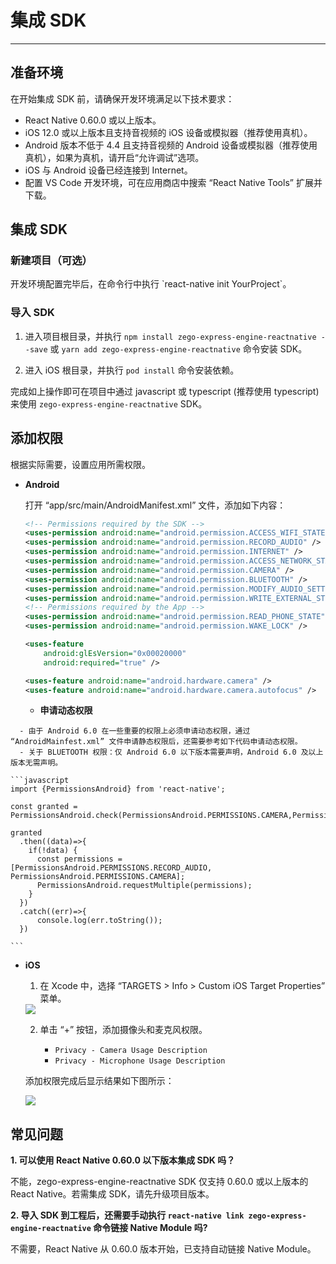 # 集成 SDK

- - -

## 准备环境

在开始集成 SDK 前，请确保开发环境满足以下技术要求：

* React Native 0.60.0 或以上版本。 
* iOS 12.0 或以上版本且支持音视频的 iOS 设备或模拟器（推荐使用真机）。
* Android 版本不低于 4.4 且支持音视频的 Android 设备或模拟器（推荐使用真机），如果为真机，请开启“允许调试”选项。
* iOS 与 Android 设备已经连接到 Internet。
* 配置 VS Code 开发环境，可在应用商店中搜索 “React Native Tools” 扩展并下载。


## 集成 SDK

### 新建项目（可选）

<Accordion title="此步骤以如何创建新项目为例，如果是集成到已有项目，可忽略此步。" defaultOpen="false">
开发环境配置完毕后，在命令行中执行 `react-native init YourProject`。
</Accordion>


### 导入 SDK

1. 进入项目根目录，并执行 `npm install zego-express-engine-reactnative --save` 或 `yarn add zego-express-engine-reactnative` 命令安装 SDK。

2. 进入 iOS 根目录，并执行 `pod install` 命令安装依赖。

完成如上操作即可在项目中通过 javascript 或 typescript (推荐使用 typescript) 来使用 `zego-express-engine-reactnative` SDK。 

## 添加权限

根据实际需要，设置应用所需权限。

* **Android**

    打开 “app/src/main/AndroidManifest.xml” 文件，添加如下内容：

    ```xml
    <!-- Permissions required by the SDK -->
    <uses-permission android:name="android.permission.ACCESS_WIFI_STATE" />
    <uses-permission android:name="android.permission.RECORD_AUDIO" />
    <uses-permission android:name="android.permission.INTERNET" />
    <uses-permission android:name="android.permission.ACCESS_NETWORK_STATE" />
    <uses-permission android:name="android.permission.CAMERA" />
    <uses-permission android:name="android.permission.BLUETOOTH" />
    <uses-permission android:name="android.permission.MODIFY_AUDIO_SETTINGS" />
    <uses-permission android:name="android.permission.WRITE_EXTERNAL_STORAGE" />
    <!-- Permissions required by the App -->
    <uses-permission android:name="android.permission.READ_PHONE_STATE" />
    <uses-permission android:name="android.permission.WAKE_LOCK" />

    <uses-feature
        android:glEsVersion="0x00020000"
        android:required="true" />

    <uses-feature android:name="android.hardware.camera" />
    <uses-feature android:name="android.hardware.camera.autofocus" />
    ```

    - **申请动态权限**

<Warning title="注意">

  
      - 由于 Android 6.0 在一些重要的权限上必须申请动态权限，通过 “AndroidMainfest.xml” 文件申请静态权限后，还需要参考如下代码申请动态权限。
      - 关于 BLUETOOTH 权限：仅 Android 6.0 以下版本需要声明，Android 6.0 及以上版本无需声明。
      
</Warning>



    ```javascript
    import {PermissionsAndroid} from 'react-native';

    const granted = PermissionsAndroid.check(PermissionsAndroid.PERMISSIONS.CAMERA,PermissionsAndroid.RECORD_AUDIO);

    granted
      .then((data)=>{
        if(!data) {
          const permissions = [PermissionsAndroid.PERMISSIONS.RECORD_AUDIO, PermissionsAndroid.PERMISSIONS.CAMERA];
          PermissionsAndroid.requestMultiple(permissions);
        }
      })
      .catch((err)=>{    
          console.log(err.toString());
      })
      
    ```
    

* **iOS**

    1. 在 Xcode 中，选择 “TARGETS > Info > Custom iOS Target Properties” 菜单。

    <Frame width="512" height="auto" caption=""><img src="https://doc-media.zego.im/sdk-doc/Pics/iOS/ZegoExpressEngine/Common/privacy-description.png" /></Frame>

    2. 单击 “+” 按钮，添加摄像头和麦克风权限。
    
        - `Privacy - Camera Usage Description`
        - `Privacy - Microphone Usage Description`

    添加权限完成后显示结果如下图所示：

    <Frame width="512" height="auto" caption=""><img src="https://doc-media.zego.im/sdk-doc/Pics/iOS/ZegoExpressEngine/Common/privacy-description-done.png" /></Frame>


## 常见问题

**1. 可以使用 React Native 0.60.0 以下版本集成 SDK 吗？**

不能，zego-express-engine-reactnative SDK 仅支持 0.60.0 或以上版本的 React Native。若需集成 SDK，请先升级项目版本。


**2. 导入 SDK 到工程后，还需要手动执行 `react-native link zego-express-engine-reactnative` 命令链接 Native Module 吗?** 

不需要，React Native 从 0.60.0 版本开始，已支持自动链接 Native Module。

<Content />